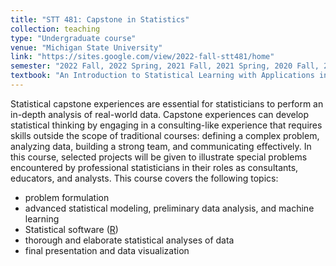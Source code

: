 ```yaml
---
title: "STT 481: Capstone in Statistics"
collection: teaching
type: "Undergraduate course"
venue: "Michigan State University"
link: "https://sites.google.com/view/2022-fall-stt481/home"
semester: "2022 Fall, 2022 Spring, 2021 Fall, 2021 Spring, 2020 Fall, 2020 Spring, 2019 Fall, 2019 Spring, 2018 Fall"
textbook: "An Introduction to Statistical Learning with Applications in R"
---
```


Statistical capstone experiences are essential for statisticians to perform an in-depth analysis of real-world data. Capstone experiences can develop statistical thinking by engaging in a consulting-like experience that requires skills outside the scope of traditional courses: defining a complex problem, analyzing data, building a strong team, and communicating effectively. In this course, selected projects will be given to illustrate special problems encountered by professional statisticians in their roles as consultants, educators, and analysts. This course covers the following topics:
* problem formulation
* advanced statistical modeling, preliminary data analysis, and machine learning
* Statistical software ([R](https://www.r-project.org/))
* thorough and elaborate statistical analyses of data
* final presentation and data visualization

